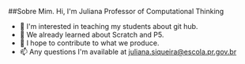  ##Sobre Mim.
Hi, I'm Juliana Professor of Computational Thinking
- 👀 I'm interested in teaching my students about git hub.
- 🌱 We already learned about Scratch and P5.
- 💞️ I hope to contribute to what we produce.
- 📫 Any questions I'm available at juliana.siqueira@escola.pr.gov.br
<!---
juju131216/juju131216 is a ✨ special ✨ repository because its `README.md` (this file) appears on your GitHub profile.
